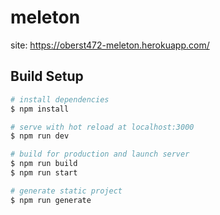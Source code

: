 # meleton

site: <a href="https://oberst472-meleton.herokuapp.com/" target="_blank">https://oberst472-meleton.herokuapp.com/</a>

## Build Setup

```bash
# install dependencies
$ npm install

# serve with hot reload at localhost:3000
$ npm run dev

# build for production and launch server
$ npm run build
$ npm run start

# generate static project
$ npm run generate
